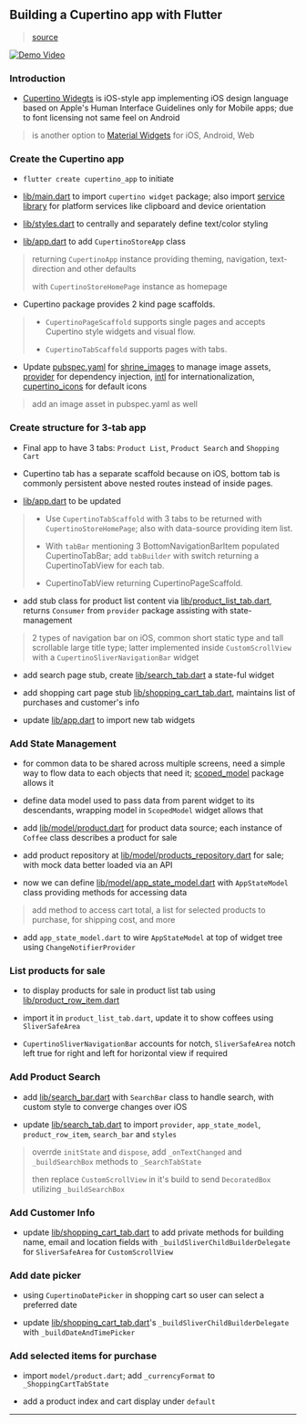 
## Building a Cupertino app with Flutter

> [source](https://codelabs.developers.google.com/codelabs/flutter-cupertino/index.html?index=..%2F..index#0)

[![Demo Video](./demo.png)](./demo.ogv)

### Introduction

* [Cupertino Widegts](https://docs.flutter.io/flutter/cupertino/cupertino-library.html) is iOS-style app implementing iOS design language based on Apple's Human Interface Guidelines only for Mobile apps; due to font licensing not same feel on Android

> is another option to [Material Widgets](https://docs.flutter.io/flutter/material/material-library.html) for iOS, Android, Web


### Create the Cupertino app

* `flutter create cupertino_app` to initiate

* [lib/main.dart](./cupertino_app/lib/main.dart) to import `cupertino widget` package; also import [service library](https://docs.flutter.io/flutter/services/services-library.html) for platform services like clipboard and device orientation

* [lib/styles.dart](./cupertino_app/lib/styles.dart) to centrally and separately define text/color styling

* [lib/app.dart](./cupertino_app/lib/app.dart) to add `CupertinoStoreApp` class

> returning `CupertinoApp` instance providing theming, navigation, text-direction and other defaults
>
> with `CupertinoStoreHomePage` instance as homepage

* Cupertino package provides 2 kind page scaffolds.

> * `CupertinoPageScaffold` supports single pages and accepts Cupertino style widgets and visual flow.
>
> * `CupertinoTabScaffold` supports pages with tabs.

* Update [pubspec.yaml](./cupertino_app/pubspec.yaml) for [shrine_images](https://pub.dev/packages/shrine_images) to manage image assets, [provider](https://pub.dev/packages/provider) for dependency injection, [intl](https://pub.dev/packages/intl) for internationalization, [cupertino_icons](https://pub.dev/packages/cupertino_icons) for default icons

> add an image asset in pubspec.yaml as well


### Create structure for 3-tab app

* Final app to have 3 tabs: `Product List`, `Product Search` and `Shopping Cart`

* Cupertino tab has a separate scaffold because on iOS, bottom tab is commonly persistent above nested routes instead of inside pages.

* [lib/app.dart](./cupertino_app/lib/app.dart) to be updated

> * Use `CupertinoTabScaffold` with 3 tabs to be returned with `CupertinoStoreHomePage`; also with data-source providing item list.
>
> * With `tabBar` mentioning 3 BottomNavigationBarItem  populated CupertinoTabBar; add `tabBuilder` with switch returning a CupertinoTabView for each tab.
>
> * CupertinoTabView returning CupertinoPageScaffold.

* add stub class for product list content via [lib/product_list_tab.dart](./cupertino_app/lib/product_list_tab.dart), returns `Consumer` from `provider` package assisting with state-management

> 2 types of navigation bar on iOS, common short static type and tall scrollable large title type; latter implemented inside `CustomScrollView` with a `CupertinoSliverNavigationBar` widget

* add search page stub, create [lib/search_tab.dart](./cupertino_app/lib/search_tab.dart) a state-ful widget

* add shopping cart page stub [lib/shopping_cart_tab.dart](./cupertino_app/lib/shopping_cart_tab.dart), maintains list of purchases and customer's info

* update [lib/app.dart](./cupertino_app/lib/app.dart) to import new tab widgets


### Add State Management

* for common data to be shared across multiple screens, need a simple way to flow data to each objects that need it; [scoped_model](https://pub.dartlang.org/packages/scoped_model) package allows it

* define data model used to pass data from parent widget to its descendants, wrapping model in `ScopedModel` widget allows that

* add [lib/model/product.dart](./cupertino_app/lib/model/product.dart) for product data source; each instance of `Coffee` class describes a product for sale

* add product repository at [lib/model/products_repository.dart](./cupertino_app/lib/model/products_repository.dart) for sale; with mock data better loaded  via an API

* now we can define [lib/model/app_state_model.dart](./cupertino_app/lib/model/app_state_model.dart) with `AppStateModel` class providing methods for accessing data

> add method to access cart total, a list for selected products to purchase, for shipping cost, and more

* add `app_state_model.dart` to wire `AppStateModel` at top of widget tree using `ChangeNotifierProvider`


### List products for sale

* to display products for sale in product list tab using [lib/product_row_item.dart](./cupertino_app/product_row_item.dart)

* import it in `product_list_tab.dart`, update it to show coffees using `SliverSafeArea`

* `CupertinoSliverNavigationBar` accounts for notch, `SliverSafeArea` notch left true for right and left for horizontal view if required


### Add Product Search

* add [lib/search_bar.dart](./cupertino_app/lib/search_bar.dart) with `SearchBar` class to handle search, with custom style to converge changes over iOS

* update [lib/search_tab.dart](./cupertino_app/lib/search_tab.dart) to import `provider`, `app_state_model`, `product_row_item`, `search_bar` and `styles`

> overrde `initState` and `dispose`, add `_onTextChanged` and `_buildSearchBox` methods to `_SearchTabState`
>
> then replace `CustomScrollView` in it's build to send `DecoratedBox` utilizing `_buildSearchBox`


### Add Customer Info

* update [lib/shopping_cart_tab.dart](./cupertino_app/lib/shopping_cart_tab.dart) to add private methods for building name, email and location fields with `_buildSliverChildBuilderDelegate` for `SliverSafeArea` for `CustomScrollView`


### Add date picker

* using `CupertinoDatePicker` in shopping cart so user can select a preferred date

* update [lib/shopping_cart_tab.dart](./cupertino_app/lib/shopping_cart_tab.dart)'s `_buildSliverChildBuilderDelegate` with `_buildDateAndTimePicker`


### Add selected items for purchase

* import `model/product.dart`; add `_currencyFormat` to `_ShoppingCartTabState`

* add a product index and cart display under `default`

---
